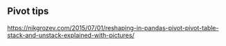 ## Pivot tips
https://nikgrozev.com/2015/07/01/reshaping-in-pandas-pivot-pivot-table-stack-and-unstack-explained-with-pictures/

